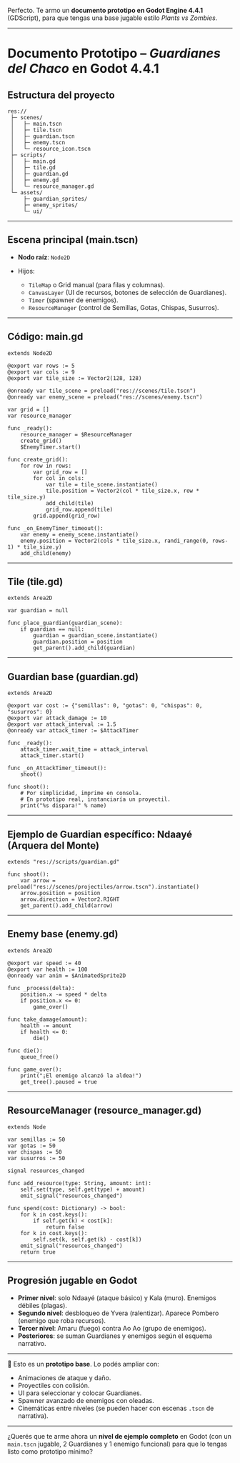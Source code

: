 Perfecto. Te armo un **documento prototipo en Godot Engine 4.4.1** (GDScript), para que tengas una base jugable estilo *Plants vs Zombies*.

---

# Documento Prototipo – *Guardianes del Chaco* en Godot 4.4.1

## Estructura del proyecto

```
res://
 ├─ scenes/
 │   ├─ main.tscn
 │   ├─ tile.tscn
 │   ├─ guardian.tscn
 │   ├─ enemy.tscn
 │   └─ resource_icon.tscn
 ├─ scripts/
 │   ├─ main.gd
 │   ├─ tile.gd
 │   ├─ guardian.gd
 │   ├─ enemy.gd
 │   └─ resource_manager.gd
 └─ assets/
     ├─ guardian_sprites/
     ├─ enemy_sprites/
     └─ ui/
```

---

## Escena principal (main.tscn)

* **Nodo raíz**: `Node2D`
* Hijos:

  * `TileMap` o Grid manual (para filas y columnas).
  * `CanvasLayer` (UI de recursos, botones de selección de Guardianes).
  * `Timer` (spawner de enemigos).
  * `ResourceManager` (control de Semillas, Gotas, Chispas, Susurros).

---

## Código: main.gd

```gdscript
extends Node2D

@export var rows := 5
@export var cols := 9
@export var tile_size := Vector2(128, 128)

@onready var tile_scene = preload("res://scenes/tile.tscn")
@onready var enemy_scene = preload("res://scenes/enemy.tscn")

var grid = []
var resource_manager

func _ready():
    resource_manager = $ResourceManager
    create_grid()
    $EnemyTimer.start()

func create_grid():
    for row in rows:
        var grid_row = []
        for col in cols:
            var tile = tile_scene.instantiate()
            tile.position = Vector2(col * tile_size.x, row * tile_size.y)
            add_child(tile)
            grid_row.append(tile)
        grid.append(grid_row)

func _on_EnemyTimer_timeout():
    var enemy = enemy_scene.instantiate()
    enemy.position = Vector2(cols * tile_size.x, randi_range(0, rows-1) * tile_size.y)
    add_child(enemy)
```

---

## Tile (tile.gd)

```gdscript
extends Area2D

var guardian = null

func place_guardian(guardian_scene):
    if guardian == null:
        guardian = guardian_scene.instantiate()
        guardian.position = position
        get_parent().add_child(guardian)
```

---

## Guardian base (guardian.gd)

```gdscript
extends Area2D

@export var cost := {"semillas": 0, "gotas": 0, "chispas": 0, "susurros": 0}
@export var attack_damage := 10
@export var attack_interval := 1.5
@onready var attack_timer := $AttackTimer

func _ready():
    attack_timer.wait_time = attack_interval
    attack_timer.start()

func _on_AttackTimer_timeout():
    shoot()

func shoot():
    # Por simplicidad, imprime en consola.
    # En prototipo real, instanciaría un proyectil.
    print("%s dispara!" % name)
```

---

## Ejemplo de Guardian específico: Ndaayé (Arquera del Monte)

```gdscript
extends "res://scripts/guardian.gd"

func shoot():
    var arrow = preload("res://scenes/projectiles/arrow.tscn").instantiate()
    arrow.position = position
    arrow.direction = Vector2.RIGHT
    get_parent().add_child(arrow)
```

---

## Enemy base (enemy.gd)

```gdscript
extends Area2D

@export var speed := 40
@export var health := 100
@onready var anim = $AnimatedSprite2D

func _process(delta):
    position.x -= speed * delta
    if position.x <= 0:
        game_over()

func take_damage(amount):
    health -= amount
    if health <= 0:
        die()

func die():
    queue_free()

func game_over():
    print("¡El enemigo alcanzó la aldea!")
    get_tree().paused = true
```

---

## ResourceManager (resource\_manager.gd)

```gdscript
extends Node

var semillas := 50
var gotas := 50
var chispas := 50
var susurros := 50

signal resources_changed

func add_resource(type: String, amount: int):
    self.set(type, self.get(type) + amount)
    emit_signal("resources_changed")

func spend(cost: Dictionary) -> bool:
    for k in cost.keys():
        if self.get(k) < cost[k]:
            return false
    for k in cost.keys():
        self.set(k, self.get(k) - cost[k])
    emit_signal("resources_changed")
    return true
```

---

## Progresión jugable en Godot

* **Primer nivel**: solo Ndaayé (ataque básico) y Kala (muro). Enemigos débiles (plagas).
* **Segundo nivel**: desbloqueo de Yvera (ralentizar). Aparece Pombero (enemigo que roba recursos).
* **Tercer nivel**: Amaru (fuego) contra Ao Ao (grupo de enemigos).
* **Posteriores**: se suman Guardianes y enemigos según el esquema narrativo.

---

📌 Esto es un **prototipo base**. Lo podés ampliar con:

* Animaciones de ataque y daño.
* Proyectiles con colisión.
* UI para seleccionar y colocar Guardianes.
* Spawner avanzado de enemigos con oleadas.
* Cinemáticas entre niveles (se pueden hacer con escenas `.tscn` de narrativa).

---

¿Querés que te arme ahora un **nivel de ejemplo completo** en Godot (con un `main.tscn` jugable, 2 Guardianes y 1 enemigo funcional) para que lo tengas listo como prototipo mínimo?
